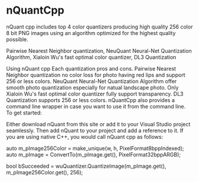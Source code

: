 # nQuantCpp
nQuant cpp includes top 4 color quantizers producing high quality 256 color 8 bit PNG images using an algorithm optimized for the highest quality possible.

Pairwise Nearest Neighbor quantization, 
NeuQuant Neural-Net Quantization Algorithm, 
Xialoin Wu's fast optimal color quantizer, 
DL3 Quantization

Using nQuant cpp
Each quantization pros and cons. Pairwise Nearest Neighbor quantization no color loss for photo having red lips and support 256 or less colors. NeuQuant Neural-Net Quantization Algorithm offer smooth photo quantization especially for natual landscape photo. Only Xialoin Wu's fast optimal color quantizer fully support transparency. DL3 Quantization supports 256 or less colors. nQuantCpp also provides a command line wrapper in case you want to use it from the command line. To get started:

Either download nQuant from this site or add it to your Visual Studio project seamlessly.
Then add nQuant to your project and add a reference to it.
If you are using native C++, you would call nQuant cpp as follows:
 

 auto m_pImage256Color = make_unique<Bitmap>(w, h, PixelFormat8bppIndexed);
 auto m_pImage = ConvertTo(m_pImage.get(), PixelFormat32bppARGB);

 bool bSucceeded = wuQuantizer.QuantizeImage(m_pImage.get(), m_pImage256Color.get(), 256);
